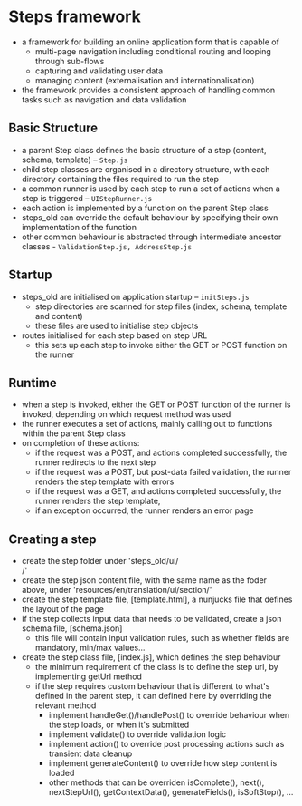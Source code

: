 # Steps framework
- a framework for building an online application form that is capable of
    - multi-page navigation including conditional routing and looping through sub-flows 
    - capturing and validating user data
    - managing content (externalisation and internationalisation)
- the framework provides a consistent approach of handling common tasks such as navigation and data validation

## Basic Structure
- a parent Step class defines the basic structure of a step (content, schema, template) – `Step.js`
- child step classes are organised in a directory structure, with each directory containing the files required to run the step
- a common runner is used by each step to run a set of actions when a step is triggered – `UIStepRunner.js`
- each action is implemented by a function on the parent Step class 
- steps_old can override the default behaviour by specifying their own implementation of the function
- other common behaviour is abstracted through intermediate ancestor classes -  `ValidationStep.js, AddressStep.js`

## Startup
- steps_old are initialised on application startup – `initSteps.js`
    - step directories are scanned for step files (index, schema, template and content)
    - these files are used to initialise step objects    
- routes initialised for each step based on step URL
    - this sets up each step to invoke either the GET or POST function on the runner

## Runtime
- when a step is invoked, either the GET or POST function of the runner is invoked, depending on which request method was used 
- the runner executes a set of actions, mainly calling out to functions within the parent Step class
- on completion of these actions:
    - if the request was a POST, and actions completed successfully, the runner redirects to the next step
    - if the request was a POST, but post-data failed validation, the runner renders the step template with errors
    - if the request was a GET, and actions completed successfully, the runner renders the step template, 
    - if an exception occurred, the runner renders an error page

## Creating a step
- create the step folder under 'steps_old/ui/<section>/'
- create the step json content file, with the same name as the foder above, under 'resources/en/translation/ui/section/'
- create the step template file, [template.html], a nunjucks file that defines the layout of the page
- if the step collects input data that needs to be validated, create a json schema file, [schema.json]
    - this file will contain input validation rules, such as whether fields are mandatory, min/max values...
- create the step class file, [index.js], which defines the step behaviour
    - the minimum requirement of the class is to define the step url, by implementing getUrl method
    - if the step requires custom behaviour that is different to what's defined in the parent step, it can defined here by overriding the relevant method
        - implement handleGet()/handlePost() to override behaviour when the step loads, or when it's submitted
        - implement validate() to override validation logic
        - implement action() to override post processing actions such as transient data cleanup 
        - implement generateContent() to override how step content is loaded
        - other methods that can be overriden isComplete(), next(), nextStepUrl(), getContextData(), generateFields(), isSoftStop(), ...


